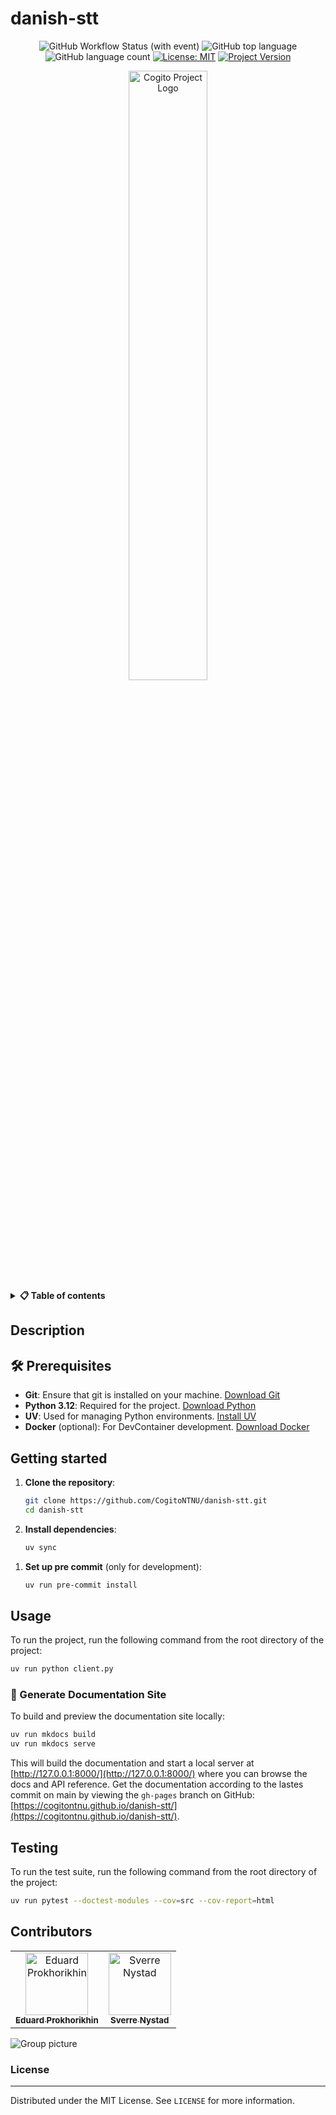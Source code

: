 <!-- TODO: CHANGE ALL INSTANCES OF "danish-stt" IN ENTIRE PROJECT TO YOUR PROJECT TITLE-->

# danish-stt

<div align="center">

![GitHub Workflow Status (with event)](https://img.shields.io/github/actions/workflow/status/CogitoNTNU/danish-stt/ci.yml)
![GitHub top language](https://img.shields.io/github/languages/top/CogitoNTNU/danish-stt)
![GitHub language count](https://img.shields.io/github/languages/count/CogitoNTNU/danish-stt)
[![License: MIT](https://img.shields.io/badge/License-MIT-yellow.svg)](https://opensource.org/licenses/MIT)
[![Project Version](https://img.shields.io/badge/version-0.0.1-blue)](https://img.shields.io/badge/version-0.0.1-blue)

<img src="docs/images/project-logo.webp" width="50%" alt="Cogito Project Logo" style="display: block; margin-left: auto; margin-right: auto;">
</div>

<details> 
<summary><b>📋 Table of contents </b></summary>

- [danish-stt](#danish-stt)
  - [Description](#description)
  - [🛠️ Prerequisites](#%EF%B8%8F-prerequisites)
  - [Getting started](#getting-started)
  - [Usage](#usage)
    - [📖 Generate Documentation Site](#-generate-documentation-site)
  - [Testing](#testing)
  - [Contributors](#contributors)
    - [License](#license)

</details>

## Description

<!-- TODO: Provide a brief overview of what this project does and its key features. Please add pictures or videos of the application -->

## 🛠️ Prerequisites

<!-- TODO: In this section you put what is needed for the program to run.
For example: OS version, programs, libraries, etc.  

-->

- **Git**: Ensure that git is installed on your machine. [Download Git](https://git-scm.com/downloads)
- **Python 3.12**: Required for the project. [Download Python](https://www.python.org/downloads/)
- **UV**: Used for managing Python environments. [Install UV](https://docs.astral.sh/uv/getting-started/installation/)
- **Docker** (optional): For DevContainer development. [Download Docker](https://www.docker.com/products/docker-desktop)

## Getting started

<!-- TODO: In this Section you describe how to install this project in its intended environment.(i.e. how to get it to run)  
-->

1. **Clone the repository**:

   ```sh
   git clone https://github.com/CogitoNTNU/danish-stt.git
   cd danish-stt
   ```

1. **Install dependencies**:

   ```sh
   uv sync
   ```

<!--
1. **Configure environment variables**:
    This project uses environment variables for configuration. Copy the example environment file to create your own:
    ```sh
    cp .env.example .env
    ```
    Then edit the `.env` file to include your specific configuration settings.
-->

1. **Set up pre commit** (only for development):
   ```sh
   uv run pre-commit install
   ```

## Usage

To run the project, run the following command from the root directory of the project:

```bash
uv run python client.py
```

<!-- TODO: Instructions on how to run the project and use its features. -->

### 📖 Generate Documentation Site

To build and preview the documentation site locally:

```bash
uv run mkdocs build
uv run mkdocs serve
```

This will build the documentation and start a local server at [http://127.0.0.1:8000/](http://127.0.0.1:8000/) where you can browse the docs and API reference. Get the documentation according to the lastes commit on main by viewing the `gh-pages` branch on GitHub: [https://cogitontnu.github.io/danish-stt/](https://cogitontnu.github.io/danish-stt/).

## Testing

To run the test suite, run the following command from the root directory of the project:

```bash
uv run pytest --doctest-modules --cov=src --cov-report=html
```

## Contributors

<table align="center">
    <tr>
        <td align="center">
            <a href="https://github.com/Eduard-Prokhorikhin">
              <img src="https://github.com/Eduard-Prokhorikhin.png?size=100" width="100px;" alt="Eduard Prokhorikhin"/><br />
              <sub><b>Eduard Prokhorikhin</b></sub>
            </a>
        </td>
        <td align="center">
            <a href="https://github.com/SverreNystad">
              <img src="https://github.com/SverreNystad.png?size=100" width="100px;" alt="Sverre Nystad"/><br />
              <sub><b>Sverre Nystad</b></sub>
            </a>
        </td>
    </tr>
</table>

![Group picture](docs/img/team.png)

### License

______________________________________________________________________

Distributed under the MIT License. See `LICENSE` for more information.
